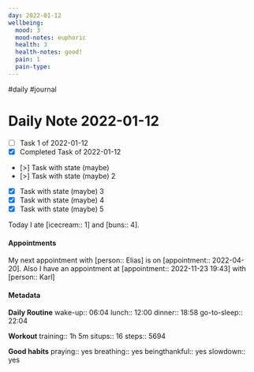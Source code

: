 ```yaml
---
day: 2022-01-12
wellbeing:
  mood: 3
  mood-notes: euphoric
  health: 3
  health-notes: good!
  pain: 1
  pain-type: 
---
```

#daily #journal

# Daily Note 2022-01-12

- [ ] Task 1 of 2022-01-12
- [x] Completed Task of 2022-01-12
- [>] Task with state (maybe)
- [>] Task with state (maybe) 2
- [x] Task with state (maybe) 3
- [x] Task with state (maybe) 4
- [x] Task with state (maybe) 5

Today I ate [icecream:: 1] and [buns:: 4].

#### Appointments
My next appointment with [person:: Elias] is on [appointment:: 2022-04-20].
Also I have an appointment at [appointment:: 2022-11-23 19:43] with [person:: Karl]

#### Metadata

**Daily Routine**
wake-up:: 06:04
lunch:: 12:00
dinner:: 18:58
go-to-sleep:: 22:04

**Workout**
training:: 1h 5m
situps:: 16
steps:: 5694

**Good habits**
praying:: yes
breathing:: yes
beingthankful:: yes
slowdown:: yes
